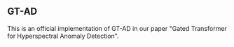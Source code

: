 ## GT-AD

This is an official implementation of GT-AD in our paper "Gated Transformer for Hyperspectral Anomaly Detection".
